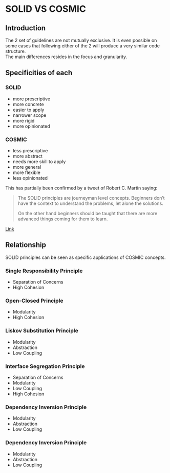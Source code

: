 # SOLID VS COSMIC

## Introduction

The 2 set of guidelines are not mutually exclusive. It is even possible on some 
cases that following either of the 2 will produce a very similar code structure.  
The main differences resides in the focus and granularity.

## Specificities of each

### SOLID

- more prescriptive
- more concrete
- easier to apply
- narrower scope
- more rigid
- more opinionated

### COSMIC

- less prescriptive
- more abstract
- needs more skill to apply
- more general
- more flexible
- less opinionated

This has partially been confirmed by a tweet of Robert C. Martin saying:

> The SOLID principles are journeyman level concepts. Beginners don’t have the context to understand the problems, let alone the solutions.
> 
> On the other hand beginners should be taught that there are more advanced things coming for them to learn.

[Link](https://twitter.com/unclebobmartin/status/1686347850756603904?t=a8VVVwYMAjP6xtzbmOK7-g&s=33)

## Relationship

SOLID principles can be seen as specific applications of COSMIC concepts.

### Single Responsibility Principle
- Separation of Concerns
- High Cohesion

### Open-Closed Principle
- Modularity
- High Cohesion

### Liskov Substitution Principle
- Modularity
- Abstraction
- Low Coupling

### Interface Segregation Principle
- Separation of Concerns
- Modularity
- Low Coupling
- High Cohesion

### Dependency Inversion Principle
- Modularity
- Abstraction
- Low Coupling

### Dependency Inversion Principle
- Modularity
- Abstraction
- Low Coupling
